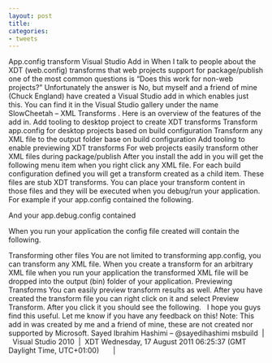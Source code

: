 ```yaml
---
layout: post
title: 
categories:
- tweets
---
```

App.config transform Visual Studio Add in
When I talk to people about the XDT (web.config) transforms that web projects support for package/publish one of the most common questions is “Does this work for non-web projects?” Unfortunately the answer is No, but myself and a friend of mine (Chuck England) have created a Visual Studio add in which enables just this. You can find it in the Visual Studio gallery under the name SlowCheetah – XML Transforms . Here is an overview of the features of the add in.
Add tooling to desktop project to create XDT transforms
Transform app.config for desktop projects based on build configuration
Transform any XML file to the output folder base on build configuration
Add tooling to enable previewing XDT transforms
For web projects easily transform other XML files during package/publish
After you install the add in you will get the following menu item when you right click any XML file.
For each build configuration defined you will get a transform created as a child item.
These files are stub XDT transforms. You can place your transform content in those files and they will be executed when you debug/run your application. For example if your app.config contained the following.
<?xml version="1.0" encoding="utf-8" ?> <configuration> <appSettings> <add key="appName" value="WPF Demo-Debug-default"/> <add key="url" value="http://localhost:8080/Default/"/> <add key="email" value="demo-default@contoso.com"/> </appSettings> <connectionStrings> <clear /> <add name="RecordsDb" connectionString=".\SQLExpress;Initial Catalog=RecordsDb-Default;Integrated Security=true"/> </connectionStrings> </configuration>
And your app.debug.config contained
<?xml version="1.0" encoding="utf-8" ?> <!-- For more information on using transformations       see the web.comfig examples at http://go.microsoft.com/fwlink/?LinkId=214134. --> <configuration xmlns:xdt="http://schemas.microsoft.com/XML-Document-Transform"> <appSettings> <add key="appName" value="WPF Demo-Debug" xdt:Transform="Replace" xdt:Locator="Match(key)"/> <add key="url" value="http://localhost:8080/" xdt:Transform="Replace" xdt:Locator="Match(key)"/> <add key="email" value="debug@contoso.com" xdt:Transform="Replace" xdt:Locator="Match(key)"/> </appSettings> <connectionStrings> <add name="RecordsDb" connectionString=".\SQLExpress;Initial Catalog=RecordsDb;Integrated Security=true" xdt:Transform="Replace" xdt:Locator="Match(name)"/> </connectionStrings> </configuration>
When you run your application the config file created will contain the following.
<?xml version="1.0" encoding="utf-8"?> <configuration> <appSettings> <add key="appName" value="WPF Demo-Debug"/> <add key="url" value="http://localhost:8080/"/> <add key="email" value="debug@contoso.com"/> </appSettings> <connectionStrings> <clear/> <add name="RecordsDb" connectionString=".\SQLExpress;Initial Catalog=RecordsDb;Integrated Security=true"/> </connectionStrings> </configuration>
Transforming other files
You are not limited to transforming app.config, you can transform any XML file. When you create a transform for an arbitrary XML file when you run your application the transformed XML file will be dropped into the output (bin) folder of your application.
Previewing Transforms
You can easily preview transform results as well. After you have created the transform file you can right click on it and select Preview Transform.
After you click it you should see the following.
 
I hope you guys find this useful. Let me know if you have any feedback on this!
Note: This add in was created by me and a friend of mine, these are not created nor supported by Microsoft.
Sayed Ibrahim Hashimi – @sayedihashimi
msbuild  |  Visual Studio 2010  |  XDT Wednesday, 17 August 2011 06:25:37 (GMT Daylight Time, UTC+01:00) 
     | 
